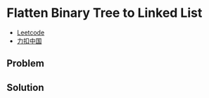 # Flatten Binary Tree to Linked List

- [Leetcode](https://leetcode.com/problems/flatten-binary-tree-to-linked-list)
- [力扣中国](https://leetcode.cn/problems/flatten-binary-tree-to-linked-list)

## Problem

[](desc.md ':include')

## Solution

[](solution.h ':include :type=code cpp')

[](solution.cpp ':include :type=code cpp')
